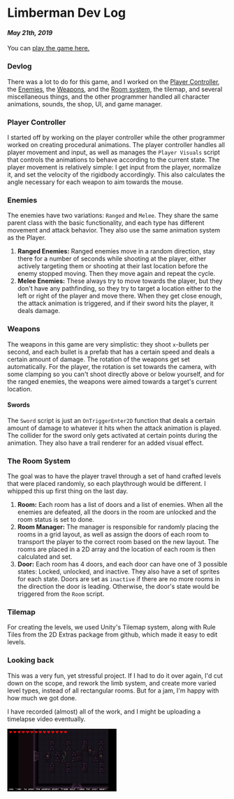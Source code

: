 [comment]: # (*.title*Limberman Dev Log*.title*)
[comment]: # (*.desc*Developement Log and Postmortem for Limberman*.desc*)
[comment]: # (*.tags*unity, C#, game, ludum dare, ld44, jam, 2019, post*.tags*)
[comment]: # (*.date*21-5-2019*.date*)

# Limberman Dev Log

#### *May 21th, 2019*

You can [play the game here.](http://www.hadidanial.com/blog/2019/5/limberman.html)

### Devlog

There was a lot to do for this game, and I worked on the [Player Controller](#PlayerController), the [Enemies](#Enemies), the [Weapons](#Weapons), and the [Room system](#RoomSystem), the tilemap, and several miscellaneous things, and the other programmer handled all character animations, sounds, the shop, UI, and game manager.

### Player Controller

I started off by working on the player controller while the other programmer worked on creating procedural animations. The player controller handles all player movement and input, as well as manages the `Player Visuals` script that controls the animations to behave according to the current state. The player movement is relatively simple: I get input from the player, normalize it, and set the velocity of the rigidbody accordingly. This also calculates the angle necessary for each weapon to aim towards the mouse.

### Enemies

The enemies have two variations: `Ranged` and `Melee`. They share the same parent class with the basic functionality, and each type has different movement and attack behavior. They also use the same animation system as the Player.

1. **Ranged Enemies:** Ranged enemies move in a random direction, stay there for a number of seconds while shooting at the player, either actively targeting them or shooting at their last location before the enemy stopped moving. Then they move again and repeat the cycle.
2. **Melee Enemies:** These always try to move towards the player, but they don't have any pathfinding, so they try to target a location either to the left or right of the player and move there. When they get close enough, the attack animation is triggered, and if their sword hits the player, it deals damage.

### Weapons

The weapons in this game are very simplistic: they shoot `x`-bullets per second, and each bullet is a prefab that has a certain speed and deals a certain amount of damage.
The rotation of the weapons get set automatically. For the player, the rotation is set towards the camera, with some clamping so you can't shoot directly above or below yourself, and for the ranged enemies, the weapons were aimed towards a target's current location.

#### Swords

The `Sword` script is just an `OnTriggerEnter2D` function that deals a certain amount of damage to whatever it hits when the attack animation is played. The collider for the sword only gets activated at certain points during the animation. They also have a trail renderer for an added visual effect.

### The Room System

The goal was to have the player travel through a set of hand crafted levels that were placed randomly, so each playthrough would be different. I whipped this up first thing on the last day.

1. **Room:** Each room has a list of doors and a list of enemies. When all the enemies are defeated, all the doors in the room are unlocked and the room status is set to done.
2. **Room Manager:** The manager is responsible for randomly placing the rooms in a grid layout, as well as assign the doors of each room to transport the player to the correct room based on the new layout. The rooms are placed in a 2D array and the location of each room is then calculated and set.
3. **Door:** Each room has 4 doors, and each door can have one of 3 possible states: Locked, unlocked, and inactive. They also have a set of sprites for each state.
Doors are set as `inactive` if there are no more rooms in the direction the door is leading. Otherwise, the door's state would be triggered from the `Room` script.

### Tilemap

For creating the levels, we used Unity's Tilemap system, along with Rule Tiles from the 2D Extras package from github, which made it easy to edit levels.

### Looking back

This was a very fun, yet stressful project. If I had to do it over again, I'd cut down on the scope, and rework the limb system, and create more varied level types, instead of all rectangular rooms. But for a jam, I'm happy with how much we got done.

I have recorded (almost) all of the work, and I might be uploading a timelapse video eventually.

![Limberman](limberman_assets/gameplay.png)
